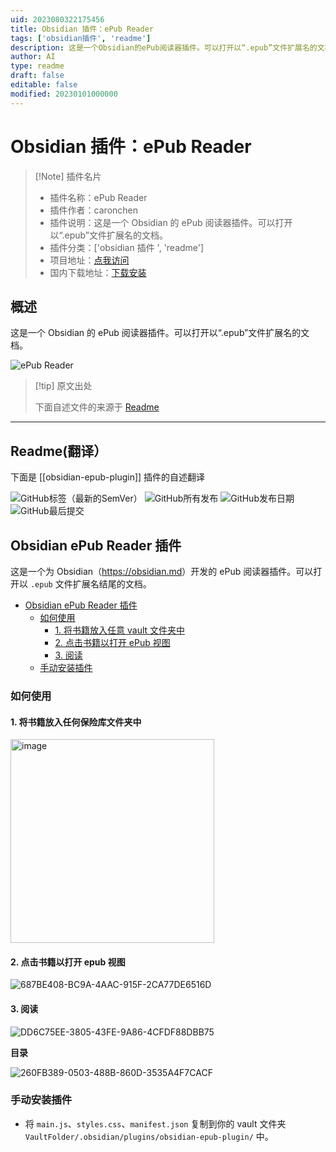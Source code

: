 ```yaml
---
uid: 2023080322175456
title: Obsidian 插件：ePub Reader
tags: ['obsidian插件', 'readme']
description: 这是一个Obsidian的ePub阅读器插件。可以打开以“.epub”文件扩展名的文档。
author: AI
type: readme
draft: false
editable: false
modified: 20230101000000
---
```


# Obsidian 插件：ePub Reader

> [!Note] 插件名片
> - 插件名称：ePub Reader
> - 插件作者：caronchen
> - 插件说明：这是一个 Obsidian 的 ePub 阅读器插件。可以打开以“.epub”文件扩展名的文档。
> - 插件分类：['obsidian 插件 ', 'readme']
> - 项目地址：[点我访问](https://github.com/caronchen/obsidian-epub-plugin)
> - 国内下载地址：[下载安装](https://pkmer.cn/products/plugin/pluginMarket/?obsidian-epub-plugin)

## 概述

这是一个 Obsidian 的 ePub 阅读器插件。可以打开以“.epub”文件扩展名的文档。

![ePub Reader](https://cdn.pkmer.cn/covers/obsidian-epub-plugin.png!pkmer)

> [!tip] 原文出处
>
>下面自述文件的来源于 [Readme](https://ghproxy.net/https://raw.githubusercontent.com/caronchen/obsidian-epub-plugin/master/README.md)

---

## Readme(翻译）

下面是 [[obsidian-epub-plugin]] 插件的自述翻译

![GitHub标签（最新的SemVer）](https://img.shields.io/github/v/tag/caronchen/obsidian-epub-plugin) ![GitHub所有发布](https://img.shields.io/github/downloads/caronchen/obsidian-epub-plugin/total) ![GitHub发布日期](https://img.shields.io/github/release-date/caronchen/obsidian-epub-plugin) ![GitHub最后提交](https://img.shields.io/github/last-commit/caronchen/obsidian-epub-plugin)

## Obsidian ePub Reader 插件

这是一个为 Obsidian（<https://obsidian.md>）开发的 ePub 阅读器插件。可以打开以 `.epub` 文件扩展名结尾的文档。

- [Obsidian ePub Reader 插件](#obsidian-epub-reader-插件)
  - [如何使用](#如何使用)
    - [1. 将书籍放入任意 vault 文件夹中](#1-将书籍放入任意-vault-文件夹中)
    - [2. 点击书籍以打开 ePub 视图](#2-点击书籍以打开-epub-视图)
    - [3. 阅读](#3-阅读)
  - [手动安装插件](#手动安装插件)

### 如何使用

#### 1. 将书籍放入任何保险库文件夹中

<img width="326" alt="image" src="https://user-images.githubusercontent.com/150803/166110556-32f43b3c-fb54-4767-a8e1-005740359ade.png">

#### 2. 点击书籍以打开 epub 视图

![687BE408-BC9A-4AAC-915F-2CA77DE6516D](https://user-images.githubusercontent.com/150803/166110865-bcf2bade-f88b-40b9-855d-cffbd115132d.png)

#### 3. 阅读

![DD6C75EE-3805-43FE-9A86-4CFDF88DBB75](https://user-images.githubusercontent.com/150803/166111153-637ed20c-c49d-4c75-90b8-14ebf4e30172.png)

**目录**

![260FB389-0503-488B-860D-3535A4F7CACF](https://user-images.githubusercontent.com/150803/166111158-cde58136-8a8a-4d93-96bf-14b7d3f80ab2.png)

### 手动安装插件

- 将 `main.js`、`styles.css`、`manifest.json` 复制到你的 vault 文件夹 `VaultFolder/.obsidian/plugins/obsidian-epub-plugin/` 中。



